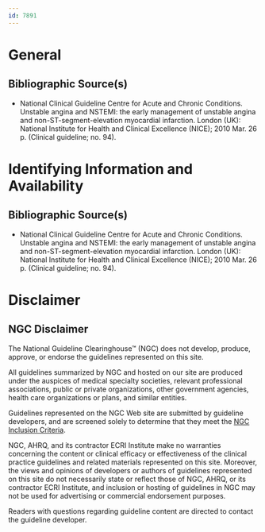 ```yaml
---
id: 7891
---
```


# General

## Bibliographic Source(s)

- National Clinical Guideline Centre for Acute and Chronic Conditions. Unstable angina and NSTEMI: the early management of unstable angina and non-ST-segment-elevation myocardial infarction. London (UK): National Institute for Health and Clinical Excellence (NICE); 2010 Mar. 26 p. (Clinical guideline; no. 94).

# Identifying Information and Availability

## Bibliographic Source(s)

- National Clinical Guideline Centre for Acute and Chronic Conditions. Unstable angina and NSTEMI: the early management of unstable angina and non-ST-segment-elevation myocardial infarction. London (UK): National Institute for Health and Clinical Excellence (NICE); 2010 Mar. 26 p. (Clinical guideline; no. 94).

# Disclaimer

## NGC Disclaimer

The National Guideline Clearinghouse™ (NGC) does not develop, produce, approve, or endorse the guidelines represented on this site.

All guidelines summarized by NGC and hosted on our site are produced under the auspices of medical specialty societies, relevant professional associations, public or private organizations, other government agencies, health care organizations or plans, and similar entities.

Guidelines represented on the NGC Web site are submitted by guideline developers, and are screened solely to determine that they meet the [NGC Inclusion Criteria](/help-and-about/summaries/inclusion-criteria).

NGC, AHRQ, and its contractor ECRI Institute make no warranties concerning the content or clinical efficacy or effectiveness of the clinical practice guidelines and related materials represented on this site. Moreover, the views and opinions of developers or authors of guidelines represented on this site do not necessarily state or reflect those of NGC, AHRQ, or its contractor ECRI Institute, and inclusion or hosting of guidelines in NGC may not be used for advertising or commercial endorsement purposes.

Readers with questions regarding guideline content are directed to contact the guideline developer.

